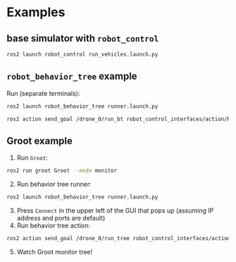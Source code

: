 # Examples
## base simulator with `robot_control`
```bash
ros2 launch robot_control run_vehicles.launch.py
```
## `robot_behavior_tree` example
Run (separate terminals):
```bash
ros2 launch robot_behavior_tree runner.launch.py
```
```bash
ros2 action send_goal /drone_0/run_bt robot_control_interfaces/action/RunBT {}
```
## Groot example
1. Run `Groot`:
```bash
ros2 run groot Groot --mode monitor
```
2. Run behavior tree runner:
```bash
ros2 launch robot_behavior_tree runner.launch.py
```
3. Press `Connect` in the upper left of the GUI that pops up (assuming IP address and ports are default)
4. Run behavior tree action:
```bash
ros2 action send_goal /drone_0/run_tree robot_control_interfaces/action/RunBT {}
```
5. Watch Groot monitor tree!
